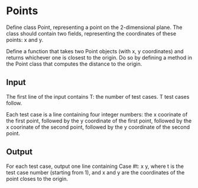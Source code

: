 # Points
Define class Point, representing a point on the 2-dimensional plane. The class should contain two fields, representing the coordinates of these points: x and y.

Define a function that takes two Point objects (with x, y coordinates) and returns whichever one is closest to the origin. Do so by defining a method in the Point class that computes the distance to the origin.

## Input
The first line of the input contains T: the number of test cases. T test cases follow.

Each test case is a line containing four integer numbers: the x coorinate of the first point, followed by the y coordinate of the first point, followed by the x coorinate of the second point, followed by the y coordinate of the second point.

## Output
For each test case, output one line containing Case #t: x y, where t is the test case number (starting from 1), and x and y are the coordinates of the point closes to the origin.
